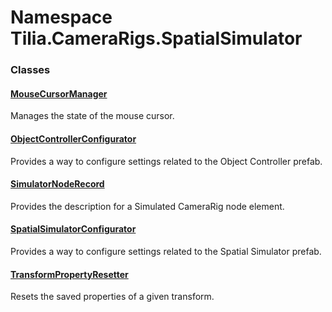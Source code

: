 # Namespace Tilia.CameraRigs.SpatialSimulator

### Classes

#### [MouseCursorManager]

Manages the state of the mouse cursor.

#### [ObjectControllerConfigurator]

Provides a way to configure settings related to the Object Controller prefab.

#### [SimulatorNodeRecord]

Provides the description for a Simulated CameraRig node element.

#### [SpatialSimulatorConfigurator]

Provides a way to configure settings related to the Spatial Simulator prefab.

#### [TransformPropertyResetter]

Resets the saved properties of a given transform.

[MouseCursorManager]: MouseCursorManager.md
[ObjectControllerConfigurator]: ObjectControllerConfigurator.md
[SimulatorNodeRecord]: SimulatorNodeRecord.md
[SpatialSimulatorConfigurator]: SpatialSimulatorConfigurator.md
[TransformPropertyResetter]: TransformPropertyResetter.md

